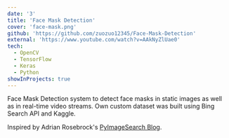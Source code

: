 ```yaml
---
date: '3'
title: 'Face Mask Detection'
cover: 'face-mask.png'
github: 'https://github.com/zuozuo12345/Face-Mask-Detection'
external: 'https://www.youtube.com/watch?v=AAkNyZlUae0'
tech:
  - OpenCV
  - TensorFlow
  - Keras
  - Python
showInProjects: true
---
```


Face Mask Detection system to detect face masks in static images as well as in real-time video streams. Own custom dataset was built using Bing Search API and Kaggle.

Inspired by Adrian Rosebrock's [PyImageSearch Blog](https://www.pyimagesearch.com/2020/05/04/covid-19-face-mask-detector-with-opencv-keras-tensorflow-and-deep-learning/).
